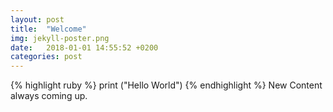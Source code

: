 ```yaml
---
layout: post
title:  "Welcome"
img: jekyll-poster.png
date:   2018-01-01 14:55:52 +0200
categories: post 
---
```

{% highlight ruby %}
print ("Hello World")
{% endhighlight %}
New Content always coming up.
